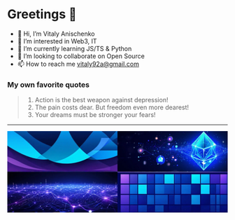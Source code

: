 # Greetings 👋

- 👋 Hi, I’m Vitaly Anischenko
- 👀 I’m interested in Web3, IT
- 🌱 I’m currently learning JS/TS & Python
- 💞️ I’m looking to collaborate on Open Source
- 📫 How to reach me vitaly92a@gmail.com

### My own favorite quotes

> 1. Action is the best weapon against depression!
> 2. The pain costs dear. But freedom even more dearest!
> 3. Your dreams must be stronger your fears!

---

![j2vi logo](./logo/web3_cover.webp)

<!---
j2vi/j2vi is a ✨ special ✨ repository because its `README.md` (this file) appears on your GitHub profile.
You can click the Preview link to take a look at your changes.
--->
